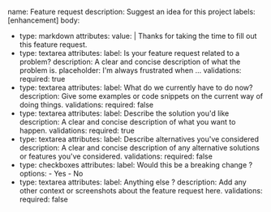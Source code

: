 name: Feature request
description: Suggest an idea for this project
labels: [enhancement]
body:
- type: markdown
  attributes:
    value: |
      Thanks for taking the time to fill out this feature request.
- type: textarea
  attributes:
    label: Is your feature request related to a problem?
    description: A clear and concise description of what the problem is.
    placeholder: I'm always frustrated when ...
  validations:
    required: true
- type: textarea
  attributes:
    label: What do we currently have to do now?
    description: Give some examples or code snippets on the current way of doing things.
  validations:
    required: false
- type: textarea
  attributes:
    label: Describe the solution you'd like
    description: A clear and concise description of what you want to happen.
  validations:
    required: true
- type: textarea
  attributes:
    label: Describe alternatives you've considered
    description: A clear and concise description of any alternative solutions or features you've considered.
  validations:
    required: false
- type: checkboxes
  attributes:
    label: Would this be a breaking change ?
    options:
      - Yes
      - No
- type: textarea
  attributes:
    label: Anything else ?
    description: Add any other context or screenshots about the feature request here.
  validations:
    required: false
